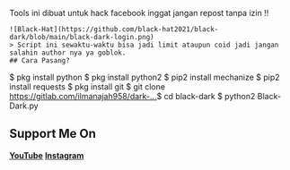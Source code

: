 Tools ini dibuat untuk hack facebook
inggat jangan repost tanpa izin !!
```
![Black-Hat](https://github.com/black-hat2021/black-dark/blob/main/black-dark-login.png)
> Script ini sewaktu-waktu bisa jadi limit ataupun coid jadi jangan salahin author nya ya goblok.
## Cara Pasang?
```
$ pkg install python
$ pkg install python2
$ pip2 install mechanize
$ pip2 install requests
$ pkg install git
$ git clone https://gitlab.com/ilmanajah958/dark-...​
$ cd black-dark
$ python2 Black-Dark.py
## Support Me On
<b>[YouTube](https://m.youtube.com/channel/UCfvPh-x0UaCU_bSjh445Y5Q)</b>
<b>[Instagram](https://instagram.com/black_hat.2021?igshid=1m3pti3gbbye2)</b>
